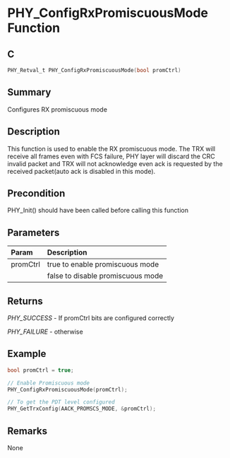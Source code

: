 # PHY_ConfigRxPromiscuousMode Function

## C

```c
PHY_Retval_t PHY_ConfigRxPromiscuousMode(bool promCtrl)
```

## Summary

Configures RX promiscuous mode  

## Description

This function is used to enable the RX promiscuous mode. The TRX will receive
all frames even with FCS failure, PHY layer will discard the CRC invalid packet
and TRX will not acknowledge even ack is requested by the received
packet(auto ack is disabled in this mode).

## Precondition

PHY_Init() should have been called before calling this function  

## Parameters

| Param | Description |
|:----- |:----------- |
| promCtrl | true to enable promiscuous mode |
| |false to disable promiscuous mode  

## Returns

*PHY_SUCCESS* - If promCtrl bits are configured correctly

*PHY_FAILURE* - otherwise
 

## Example

```c
bool promCtrl = true;

// Enable Promiscuous mode
PHY_ConfigRxPromiscuousMode(promCtrl);

// To get the PDT level configured
PHY_GetTrxConfig(AACK_PROMSCS_MODE, &promCtrl);

```
## Remarks

None 

